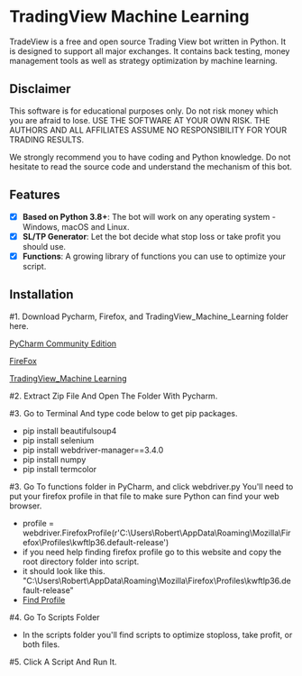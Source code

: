 # TradingView Machine Learning

TradeView is a free and open source Trading View bot written in Python. It is designed to support all major exchanges. It contains back testing, money management tools as well as strategy optimization by machine learning.

## Disclaimer

This software is for educational purposes only. Do not risk money which
you are afraid to lose. USE THE SOFTWARE AT YOUR OWN RISK. THE AUTHORS
AND ALL AFFILIATES ASSUME NO RESPONSIBILITY FOR YOUR TRADING RESULTS.

We strongly recommend you to have coding and Python knowledge. Do not
hesitate to read the source code and understand the mechanism of this bot.

## Features

- [x] **Based on Python 3.8+**: The bot will work on any operating system - Windows, macOS and Linux.
- [x] **SL/TP Generator**: Let the bot decide what stop loss or take profit you should use.
- [x] **Functions**: A growing library of functions you can use to optimize your script.

## Installation

#1. Download Pycharm, Firefox, and TradingView_Machine_Learning folder here.

[PyCharm Community Edition](https://www.jetbrains.com/pycharm/download)

[FireFox](https://www.mozilla.org/en-US/firefox/new/)

[TradingView_Machine Learning](https://github.com/TreborNamor/TradingView_Machine_Learning/archive/master.zip)

#2. Extract Zip File And Open The Folder With Pycharm.

#3. Go to Terminal And type code below to get pip packages.
- pip install beautifulsoup4
- pip install selenium
- pip install webdriver-manager==3.4.0
- pip install numpy
- pip install termcolor

#3. Go To functions folder in PyCharm, and click webdriver.py
You'll need to put your firefox profile in that file to make sure Python can find your web browser.
- profile = webdriver.FirefoxProfile(r'C:\Users\Robert\AppData\Roaming\Mozilla\Firefox\Profiles\kwftlp36.default-release')
- if you need help finding firefox profile go to this website and copy the root directory folder into script.
- it should look like this. "C:\Users\Robert\AppData\Roaming\Mozilla\Firefox\Profiles\kwftlp36.default-release"
- [Find Profile](https://support.mozilla.org/en-US/kb/profile-manager-create-remove-switch-firefox-profiles)

#4. Go To Scripts Folder

- In the scripts folder you'll find scripts to optimize stoploss, take profit, or both files.

#5. Click A Script And Run It.
